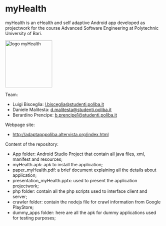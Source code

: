 # myHealth
myHealth is an eHealth and self adaptive Android app developed as projectwork for the course Advanced Software Engineering at Polytechnic University of Bari. 

<img src="http://adaptapppoliba.altervista.org/images/logo_app.jpg" alt="logo myHealth" width="150" height="150" />

Team:
 - Luigi Bisceglia: l.bisceglia@studenti.poliba.it
 - Daniele Malitesta: d.malitesta@studenti.poliba.it
 - Berardino Prencipe: b.prencipe1@studenti.poliba.it

Webpage site: 
- http://adaptapppoliba.altervista.org/index.html

Content of the repository:
 - App folder: Android Studio Project that contain all java files, xml, manifest and resources;
 - myHealth.apk: apk to install the application;
 - paper_myHealth.pdf: a brief document explaining all the details about application;
 - presentation_myHealth.pptx: used to present the application projectwork;
 - php folder: contain all the php scripts used to interface client and server;
 - crawler folder: contain the nodejs file for crawl information from Google PlayStore;
 - dummy_apps folder: here are all the apk for dummy applications used for testing purposes;
